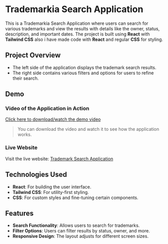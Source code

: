 # Trademarkia Search Application

This is a Trademarkia Search Application where users can search for various trademarks and view the results with details like the owner, status, description, and important dates. The project is built using **React** with **Tailwind CSS** also i have made code with **React** and regular **CSS** for styling.

## Project Overview

- The left side of the application displays the trademark search results.
- The right side contains various filters and options for users to refine their search.

## Demo

### Video of the Application in Action

[Click here to download/watch the demo video](./media/demo.mp4)

> You can download the video and watch it to see how the application works.

### Live Website
Visit the live website: [Trademark Search Application](https://21bcy10035frontend.vercel.app/)

## Technologies Used

- **React**: For building the user interface.
- **Tailwind CSS**: For utility-first styling.
- **CSS**: For custom styles and fine-tuning certain components.

## Features

- **Search Functionality**: Allows users to search for trademarks.
- **Filter Options**: Users can filter results by status, owner, and more.
- **Responsive Design**: The layout adjusts for different screen sizes.
